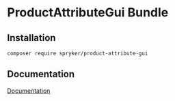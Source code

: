# ProductAttributeGui Bundle

## Installation

```
composer require spryker/product-attribute-gui
```

## Documentation

[Documentation](https://spryker.github.io)
